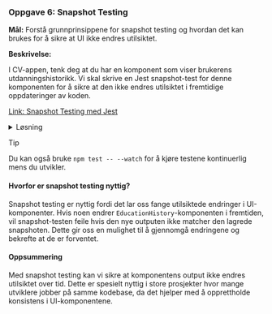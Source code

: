 ### **Oppgave 6: Snapshot Testing**
**Mål:** Forstå grunnprinsippene for snapshot testing og hvordan det kan brukes for å sikre at UI ikke endres utilsiktet.

**Beskrivelse:**  

I CV-appen, tenk deg at du har en komponent som viser brukerens utdanningshistorikk. Vi skal skrive en Jest snapshot-test for denne komponenten for å sikre at den ikke endres utilsiktet i fremtidige oppdateringer av koden.  

[Link: Snapshot Testing med Jest](https://jestjs.io/docs/snapshot-testing)

<details><summary>Løsning</summary>

#### **Steg 1: Installere nødvendige avhengigheter**

Før vi kan skrive snapshot-tester, må vi sørge for at vi har installert Jest og React Test Renderer. Kjør følgende kommandoer i terminalen din:

```bash
npm install --save-dev jest react-test-renderer
```

**Sørg for at du kjører kommandoene i rotmappen til prosjektet ditt for å unngå installasjonsproblemer.**

#### **Steg 2: Opprette Snapshot Test**

Nå som vi har installert nødvendige avhengigheter, kan vi opprette en snapshot-test for `EducationHistory`-komponenten. Lag en ny fil, for eksempel `EducationHistory.test.js`, og legg til følgende kode:

```javascript
import renderer from 'react-test-renderer';
import EducationHistory from './EducationHistory';

test('EducationHistory component renders correctly', () => {
  const tree = renderer.create(<EducationHistory />).toJSON();
  expect(tree).toMatchSnapshot();
});
```

#### **Forklaring av koden:**

1. **Importere nødvendige moduler:**

   ```javascript
   import renderer from 'react-test-renderer';
   import EducationHistory from './EducationHistory';
   ```

   Vi importerer `react-test-renderer` for å kunne lage en snapshot av komponenten, og `EducationHistory`-komponenten som vi skal teste.

2. **Opprette snapshot-testen:**
   ```javascript
   test('EducationHistory component renders correctly', () => {
     const tree = renderer.create(<EducationHistory />).toJSON();
     expect(tree).toMatchSnapshot();
   });
   ```
   - `renderer.create(<EducationHistory />).toJSON();` lager en JSON-representasjon av `EducationHistory`-komponenten.
   - `expect(tree).toMatchSnapshot();` sammenligner den genererte JSON-representasjonen med en tidligere lagret snapshot. Hvis det ikke finnes en tidligere snapshot, vil Jest opprette en ny.

#### **Steg 3: Kjøring av testen**

For å kjøre testen, legg til følgende script i `package.json`-filen din:

```json
"scripts": {
  "test": "jest"
}
```

Kjør deretter testen ved å kjøre følgende kommando i terminalen:

```bash
npm test
```

#### **Hvordan jobber man vanligvis med snapshot testing?**

Når du kjører testen for første gang, vil Jest opprette en snapshot-fil som inneholder JSON-representasjonen av `EducationHistory`-komponenten. Denne filen lagres i en mappe kalt `__snapshots__`.

Hvis du gjør endringer i `EducationHistory`-komponenten, vil snapshot-testen feile hvis den nye outputen ikke matcher den lagrede snapshoten. Dette gir deg en mulighet til å gjennomgå endringene og bekrefte at de er forventet.

#### **Hvordan feiler testene ved endringer i komponenten?**

La oss si at du endrer `EducationHistory`-komponenten ved å legge til en ny `<div>`:

```javascript
const EducationHistory = () => (
  <div>
    <h1>Education History</h1>
    <div>New content</div>
  </div>
);
```

Når du kjører testen igjen, vil Jest rapportere en feil fordi den nye outputen ikke matcher den lagrede snapshoten.

#### **Hvordan akseptere nye snapshots etter gjennomgang?**

Hvis du har gjennomgått endringene og bekreftet at de er korrekte, kan du oppdatere snapshotene ved å kjøre følgende kommando:

```bash
npm test -- -u
```

Dette vil oppdatere de lagrede snapshotene med den nye outputen fra komponenten.

</details>

> [!TIP]
> Du kan også bruke `npm test -- --watch` for å kjøre testene kontinuerlig mens du utvikler.

#### **Hvorfor er snapshot testing nyttig?**

Snapshot testing er nyttig fordi det lar oss fange utilsiktede endringer i UI-komponenter. Hvis noen endrer `EducationHistory`-komponenten i fremtiden, vil snapshot-testen feile hvis den nye outputen ikke matcher den lagrede snapshoten. Dette gir oss en mulighet til å gjennomgå endringene og bekrefte at de er forventet.

#### **Oppsummering**

Med snapshot testing kan vi sikre at komponentens output ikke endres utilsiktet over tid. Dette er spesielt nyttig i store prosjekter hvor mange utviklere jobber på samme kodebase, da det hjelper med å opprettholde konsistens i UI-komponentene.
